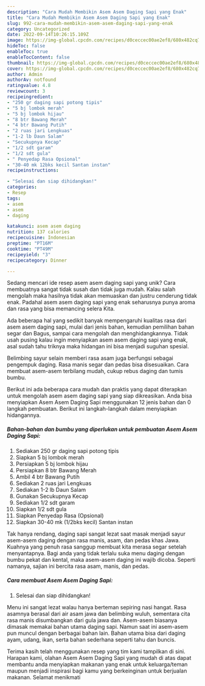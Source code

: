 ```yaml
---
description: "Cara Mudah Membikin Asem Asem Daging Sapi yang Enak"
title: "Cara Mudah Membikin Asem Asem Daging Sapi yang Enak"
slug: 992-cara-mudah-membikin-asem-asem-daging-sapi-yang-enak
category: Uncategorized
date: 2022-09-14T10:26:15.109Z
image: https://img-global.cpcdn.com/recipes/d0ceccec00ae2ef8/680x482cq70/asem-asem-daging-sapi-foto-resep-utama.jpg
hideToc: false
enableToc: true
enableTocContent: false
thumbnail: https://img-global.cpcdn.com/recipes/d0ceccec00ae2ef8/680x482cq70/asem-asem-daging-sapi-foto-resep-utama.jpg
cover: https://img-global.cpcdn.com/recipes/d0ceccec00ae2ef8/680x482cq70/asem-asem-daging-sapi-foto-resep-utama.jpg
author: Admin
authorAv: notfound
ratingvalue: 4.8
reviewcount: 3
recipeingredient:
- "250 gr daging sapi potong tipis"
- "5 bj lombok merah"
- "5 bj lombok hijau"
- "8 btr Bawang Merah"
- "4 btr Bawang Putih"
- "2 ruas jari Lengkuas"
- "1-2 lb Daun Salam"
- "Secukupnya Kecap"
- "1/2 sdt garam"
- "1/2 sdt gula"
- " Penyedap Rasa Opsional"
- "30-40 mk 12bks kecil Santan instan"
recipeinstructions:

- "Selesai dan siap dihidangkan!"
categories:
- Resep
tags:
- asem
- asem
- daging

katakunci: asem asem daging 
nutrition: 137 calories
recipecuisine: Indonesian
preptime: "PT16M"
cooktime: "PT49M"
recipeyield: "3"
recipecategory: Dinner

---
```





Sedang mencari ide resep asem asem daging sapi yang unik? Cara membuatnya sangat tidak susah dan tidak juga mudah. Kalau salah mengolah maka hasilnya tidak akan memuaskan dan justru cenderung tidak enak. Padahal asem asem daging sapi yang enak seharusnya punya aroma dan rasa yang bisa memancing selera Kita.





Ada beberapa hal yang sedikit banyak mempengaruhi kualitas rasa dari asem asem daging sapi, mulai dari jenis bahan, kemudian pemilihan bahan segar dan Bagus, sampai cara mengolah dan menghidangkannya. Tidak usah pusing kalau ingin menyiapkan asem asem daging sapi yang enak,      asal sudah tahu triknya maka hidangan ini bisa menjadi suguhan spesial.














Belimbing sayur selain memberi rasa asam juga berfungsi sebagai pengempuk daging. Rasa manis segar dan pedas bisa disesuaikan. Cara membuat asem-asem terbilang mudah, cukup rebus daging dan tumis bumbu.






Berikut ini ada beberapa cara mudah dan praktis yang dapat diterapkan untuk mengolah asem asem daging sapi yang siap dikreasikan. Anda bisa menyiapkan Asem Asem Daging Sapi menggunakan 12 jenis bahan dan 0 langkah pembuatan. Berikut ini langkah-langkah dalam menyiapkan hidangannya.

<!--inarticleads1-->

##### Bahan-bahan dan bumbu yang diperlukan untuk pembuatan Asem Asem Daging Sapi:

1. Sediakan 250 gr daging sapi potong tipis
1. Siapkan 5 bj lombok merah
1. Persiapkan 5 bj lombok hijau
1. Persiapkan 8 btr Bawang Merah
1. Ambil 4 btr Bawang Putih
1. Sediakan 2 ruas jari Lengkuas
1. Sediakan 1-2 lb Daun Salam
1. Gunakan Secukupnya Kecap
1. Sediakan 1/2 sdt garam
1. Siapkan 1/2 sdt gula
1. Siapkan  Penyedap Rasa (Opsional)
1. Siapkan 30-40 mk (1/2bks kecil) Santan instan


Tak hanya rendang, daging sapi sangat lezat saat masak menjadi sayur asem-asem daging dengan rasa manis, asam, dan pedas khas Jawa. Kuahnya yang penuh rasa sanggup membuat kita merasa segar setelah menyantapnya. Bagi anda yang tidak terlalu suka menu daging dengan bumbu pekat dan kental, maka asem-asem daging ini wajib dicoba. Seperti namanya, sajian ini bercita rasa asam, manis, dan pedas. 

<!--inarticleads2-->

##### Cara membuat Asem Asem Daging Sapi:


1. Selesai dan siap dihidangkan!

Menu ini sangat lezat walau hanya berteman sepiring nasi hangat. Rasa asamnya berasal dari air asam jawa dan belimbing wuluh, sementara cita rasa manis disumbangkan dari gula jawa dan. Asem-asem biasanya dimasak memakai bahan utama daging sapi. Namun saat ini asem-asem pun muncul dengan berbagai bahan lain. Bahan utama bisa dari daging ayam, udang, ikan, serta bahan sederhana seperti tahu dan buncis. 

Terima kasih telah menggunakan resep yang tim kami tampilkan di sini. Harapan kami, olahan Asem Asem Daging Sapi yang mudah di atas dapat membantu anda menyiapkan makanan yang enak untuk keluarga/teman maupun menjadi inspirasi bagi kamu yang berkeinginan untuk berjualan makanan. Selamat menikmati
